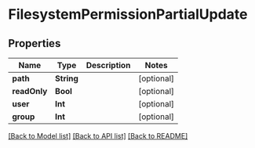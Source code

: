 # FilesystemPermissionPartialUpdate

## Properties

Name | Type | Description | Notes
------------ | ------------- | ------------- | -------------
**path** | **String** |  | [optional] 
**readOnly** | **Bool** |  | [optional] 
**user** | **Int** |  | [optional] 
**group** | **Int** |  | [optional] 

[[Back to Model list]](../README.md#documentation-for-models) [[Back to API list]](../README.md#documentation-for-api-endpoints) [[Back to README]](../README.md)


